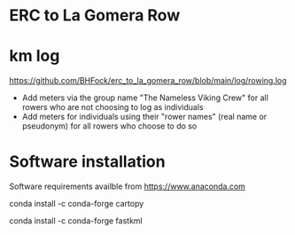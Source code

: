 # ERC to La Gomera Row

# km log 

https://github.com/BHFock/erc_to_la_gomera_row/blob/main/log/rowing.log

* Add meters via the group name "The Nameless Viking Crew" for all rowers who are not choosing to log as individuals 
* Add meters for individuals using their "rower names" (real name or pseudonym) for all rowers who choose to do so

# Software installation

Software requirements availble from 
https://www.anaconda.com

conda install -c conda-forge cartopy

conda install -c conda-forge fastkml
